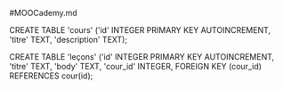 #MOOCademy.md

CREATE TABLE 'cours' ('id' INTEGER PRIMARY KEY AUTOINCREMENT, 'titre' TEXT, 'description' TEXT);

CREATE TABLE 'leçons' ('id' INTEGER PRIMARY KEY AUTOINCREMENT, 'titre' TEXT, 'body' TEXT, 'cour_id' INTEGER, FOREIGN KEY (cour_id) REFERENCES cour(id);
